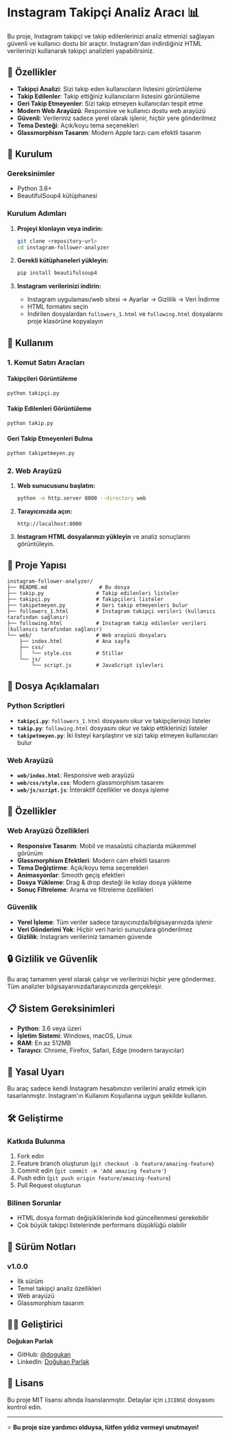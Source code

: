 # Instagram Takipçi Analiz Aracı 📊

Bu proje, Instagram takipçi ve takip edilenlerinizi analiz etmenizi sağlayan güvenli ve kullanıcı dostu bir araçtır. Instagram'dan indirdiğiniz HTML verilerinizi kullanarak takipçi analizleri yapabilirsiniz.

## 🌟 Özellikler

- **Takipçi Analizi**: Sizi takip eden kullanıcıların listesini görüntüleme
- **Takip Edilenler**: Takip ettiğiniz kullanıcıların listesini görüntüleme
- **Geri Takip Etmeyenler**: Sizi takip etmeyen kullanıcıları tespit etme
- **Modern Web Arayüzü**: Responsive ve kullanıcı dostu web arayüzü
- **Güvenli**: Verileriniz sadece yerel olarak işlenir, hiçbir yere gönderilmez
- **Tema Desteği**: Açık/koyu tema seçenekleri
- **Glassmorphism Tasarım**: Modern Apple tarzı cam efektli tasarım

## 🚀 Kurulum

### Gereksinimler

- Python 3.6+
- BeautifulSoup4 kütüphanesi

### Kurulum Adımları

1. **Projeyi klonlayın veya indirin:**
   ```bash
   git clone <repository-url>
   cd instagram-follower-analyzer
   ```

2. **Gerekli kütüphaneleri yükleyin:**
   ```bash
   pip install beautifulsoup4
   ```

3. **Instagram verilerinizi indirin:**
   - Instagram uygulaması/web sitesi → Ayarlar → Gizlilik → Veri İndirme
   - HTML formatını seçin
   - İndirilen dosyalardan `followers_1.html` ve `following.html` dosyalarını proje klasörüne kopyalayın

## 📱 Kullanım

### 1. Komut Satırı Aracları

#### Takipçileri Görüntüleme
```bash
python takipçi.py
```

#### Takip Edilenleri Görüntüleme
```bash
python takip.py
```

#### Geri Takip Etmeyenleri Bulma
```bash
python takipetmeyen.py
```

### 2. Web Arayüzü

1. **Web sunucusunu başlatın:**
   ```bash
   python -m http.server 8000 --directory web
   ```

2. **Tarayıcınızda açın:**
   ```
   http://localhost:8000
   ```

3. **Instagram HTML dosyalarınızı yükleyin** ve analiz sonuçlarını görüntüleyin.

## 📁 Proje Yapısı

```
instagram-follower-analyzer/
├── README.md                 # Bu dosya
├── takip.py                 # Takip edilenleri listeler
├── takipçi.py               # Takipçileri listeler
├── takipetmeyen.py          # Geri takip etmeyenleri bulur
├── followers_1.html         # Instagram takipçi verileri (kullanıcı tarafından sağlanır)
├── following.html           # Instagram takip edilenler verileri (kullanıcı tarafından sağlanır)
└── web/                     # Web arayüzü dosyaları
    ├── index.html           # Ana sayfa
    ├── css/
    │   └── style.css        # Stillar
    └── js/
        └── script.js        # JavaScript işlevleri
```

## 🔧 Dosya Açıklamaları

### Python Scriptleri

- **`takipçi.py`**: `followers_1.html` dosyasını okur ve takipçilerinizi listeler
- **`takip.py`**: `following.html` dosyasını okur ve takip ettiklerinizi listeler
- **`takipetmeyen.py`**: İki listeyi karşılaştırır ve sizi takip etmeyen kullanıcıları bulur

### Web Arayüzü

- **`web/index.html`**: Responsive web arayüzü
- **`web/css/style.css`**: Modern glassmorphism tasarımı
- **`web/js/script.js`**: İnteraktif özellikler ve dosya işleme

## 🎨 Özellikler

### Web Arayüzü Özellikleri

- **Responsive Tasarım**: Mobil ve masaüstü cihazlarda mükemmel görünüm
- **Glassmorphism Efektleri**: Modern cam efektli tasarım
- **Tema Değiştirme**: Açık/koyu tema seçenekleri
- **Animasyonlar**: Smooth geçiş efektleri
- **Dosya Yükleme**: Drag & drop desteği ile kolay dosya yükleme
- **Sonuç Filtreleme**: Arama ve filtreleme özellikleri

### Güvenlik

- **Yerel İşleme**: Tüm veriler sadece tarayıcınızda/bilgisayarınızda işlenir
- **Veri Gönderimi Yok**: Hiçbir veri harici sunuculara gönderilmez
- **Gizlilik**: Instagram verileriniz tamamen güvende

## 🔒 Gizlilik ve Güvenlik

Bu araç tamamen yerel olarak çalışır ve verilerinizi hiçbir yere göndermez. Tüm analizler bilgisayarınızda/tarayıcınızda gerçekleşir.

## 📋 Sistem Gereksinimleri

- **Python**: 3.6 veya üzeri
- **İşletim Sistemi**: Windows, macOS, Linux
- **RAM**: En az 512MB
- **Tarayıcı**: Chrome, Firefox, Safari, Edge (modern tarayıcılar)

## 🚨 Yasal Uyarı

Bu araç sadece kendi Instagram hesabınızın verilerini analiz etmek için tasarlanmıştır. Instagram'ın Kullanım Koşullarına uygun şekilde kullanın.

## 🛠️ Geliştirme

### Katkıda Bulunma

1. Fork edin
2. Feature branch oluşturun (`git checkout -b feature/amazing-feature`)
3. Commit edin (`git commit -m 'Add amazing feature'`)
4. Push edin (`git push origin feature/amazing-feature`)
5. Pull Request oluşturun

### Bilinen Sorunlar

- HTML dosya formatı değişikliklerinde kod güncellenmesi gerekebilir
- Çok büyük takipçi listelerinde performans düşüklüğü olabilir

## 📝 Sürüm Notları

### v1.0.0
- İlk sürüm
- Temel takipçi analiz özellikleri
- Web arayüzü
- Glassmorphism tasarım

## 👨‍💻 Geliştirici

**Doğukan Parlak**
- GitHub: [@dogukan](https://github.com/dogukannparlak)
- LinkedIn: [Doğukan Parlak](https://linkedin.com/in/dogukannparlak)


## 📄 Lisans

Bu proje MIT lisansı altında lisanslanmıştır. Detaylar için `LICENSE` dosyasını kontrol edin.

---

⭐ **Bu proje size yardımcı olduysa, lütfen yıldız vermeyi unutmayın!**
